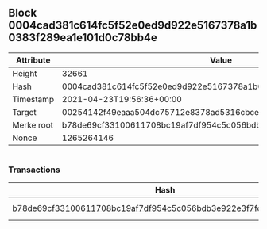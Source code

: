 ## Block 0004cad381c614fc5f52e0ed9d922e5167378a1b0383f289ea1e101d0c78bb4e

Attribute | Value
--- | ---
Height | 32661
Hash | 0004cad381c614fc5f52e0ed9d922e5167378a1b0383f289ea1e101d0c78bb4e
Timestamp | 2021-04-23T19:56:36+00:00
Target | 00254142f49eaaa504dc75712e8378ad5316cbcead634704b3734b6271167cc4
Merke root | b78de69cf33100611708bc19af7df954c5c056bdb3e922e3f7fcc4b6d8f21f93
Nonce | 1265264146

```

```

### Transactions

Hash | Amount
--- | ---
[b78de69cf33100611708bc19af7df954c5c056bdb3e922e3f7fcc4b6d8f21f93](b78de69cf33100611708bc19af7df954c5c056bdb3e922e3f7fcc4b6d8f21f93.md) | 10.00000000 SKEPTI 
